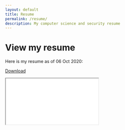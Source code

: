 ```yaml
---
layout: default
title: Resume
permalink: /resume/
description: My computer science and security resume
---
```


# View my resume

Here is my resume as of 06 Oct 2020:

[Download](https://adrianself.me/assets/other/Resume_10062020.pdf)

<iframe src="/assets/other/Resume_10062020.pdf">